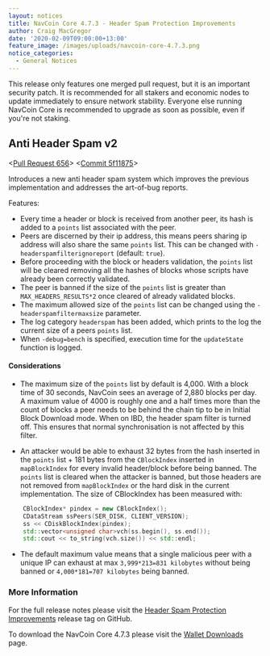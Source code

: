 ```yaml
---
layout: notices
title: NavCoin Core 4.7.3 - Header Spam Protection Improvements
author: Craig MacGregor
date: '2020-02-09T09:00:00+13:00'
feature_image: /images/uploads/navcoin-core-4.7.3.png
notice_categories:
  - General Notices
---
```

This release only features one merged pull request, but it is an important security patch. It is recommended for all stakers and economic nodes to update immediately to ensure network stability. Everyone else running NavCoin Core is recommended to upgrade as soon as possible, even if you're not staking.
<!--more-->
## Anti Header Spam v2

<[Pull Request 656](https://github.com/navcoin/navcoin-core/pull/656)>
<[Commit 5f11875](https://github.com/navcoin/navcoin-core/commit/5f118753a1900241e9cf8ea38281e4fe75cfeae8)>


Introduces a new anti header spam system which improves the previous implementation and addresses the art-of-bug reports.

Features:

- Every time a header or block is received from another peer, its hash is added to a `points` list associated with the peer. 
- Peers are discerned by their ip address, this means peers sharing ip address will also share the same `points` list. This can be changed with `-headerspamfilterignoreport` (default: `true`).
- Before proceeding with the block or headers validation, the `points` list will be cleared removing all the hashes of blocks whose scripts have already been correctly validated.
- The peer is banned if the size of the `points` list is greater than `MAX_HEADERS_RESULTS*2` once cleared of already validated blocks.
- The maximum allowed size of the `points` list can be changed using the `-headerspamfiltermaxsize` parameter.
- The log category `headerspam` has been added, which prints to the log the current size of a peers `points` list.
- When `-debug=bench` is specified, execution time for the `updateState` function is logged.

#### Considerations

- The maximum size of the `points` list by default is 4,000. With a block time of 30 seconds, NavCoin sees an average of 2,880 blocks per day. A maximum value of 4000 is roughly one and a half times more than the count of blocks a peer needs to be behind the chain tip to be in Initial Block Download mode. When on IBD, the header spam filter is turned off. This ensures that normal synchronisation is not affected by this filter.

- An attacker would be able to exhaust 32 bytes from the hash inserted in the `points` list + 181 bytes from the `CBlockIndex` inserted in `mapBlockIndex` for every invalid header/block before being banned. The `points` list is cleared when the attacker is banned, but those headers are not removed from `mapBlockIndex` or the hard disk in the current implementation. The size of CBlockIndex has been measured with:

```c++
    CBlockIndex* pindex = new CBlockIndex();
    CDataStream ssPeers(SER_DISK, CLIENT_VERSION);
    ss << CDiskBlockIndex(pindex);
    std::vector<unsigned char>vch(ss.begin(), ss.end());
    std::cout << to_string(vch.size()) << std::endl;
```

- The default maximum value means that a single malicious peer with a unique IP can exhaust at max `3,999*213=831 kilobytes` without being banned or `4,000*181=707 kilobytes` being banned.

### More Information

For the full release notes please visit the [Header Spam Protection Improvements](https://github.com/navcoin/navcoin-core/releases/tag/4.7.3) release tag on GitHub.

To download the NavCoin Core 4.7.3 please visit the [Wallet Downloads](https://navcoin.org/en/wallets/#download-core) page.
